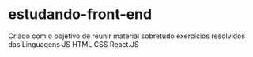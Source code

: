 # estudando-front-end
Criado com o objetivo de reunir material sobretudo exercícios resolvidos das Linguagens JS HTML CSS React.JS
